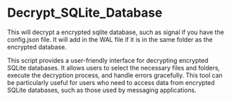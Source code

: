 # Decrypt_SQLite_Database

This will decrypt a encrypted sqlite database, such as signal if you have the config.json file.  It will add in the WAL file if it is in the same folder as the encrypted database.  

This script provides a user-friendly interface for decrypting encrypted SQLite databases. It allows users to select the necessary files and folders, execute the decryption process, and handle errors gracefully. This tool can be particularly useful for users who need to access data from encrypted SQLite databases, such as those used by messaging applications.
